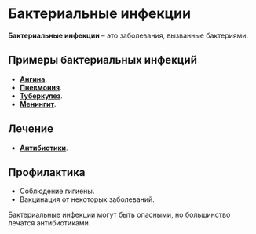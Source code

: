 # Бактериальные инфекции

**Бактериальные инфекции** – это заболевания, вызванные бактериями.

## Примеры бактериальных инфекций
- **[Ангина](tonsillitis.md)**.
- **[Пневмония](pneumonia.md)**.
- **[Туберкулез](tuberculosis.md)**.
- **[Менингит](meningitis.md)**.

## Лечение
- **[Антибиотики](antibiotics.md)**.

## Профилактика
- Соблюдение гигиены.
- Вакцинация от некоторых заболеваний.

Бактериальные инфекции могут быть опасными, но большинство лечатся антибиотиками.
